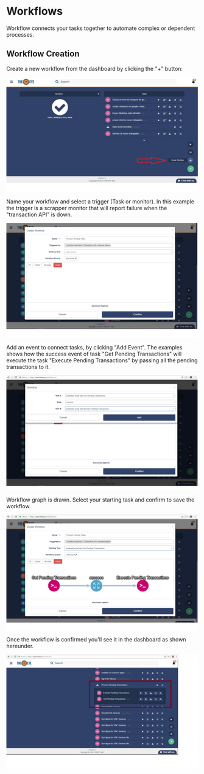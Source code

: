 # Workflows

Workflow connects your tasks together to automate complex or dependent processes.

## Workflow Creation

Create a new workflow from the dashboard by clicking the "+" button:

![](.gitbook/assets/workflow1.jpg)

Name your workflow and select a trigger \(Task or monitor\). In this example the trigger is a scrapper monitor that will report failure when the "transaction API" is down.

![](.gitbook/assets/workflow2.jpg)

Add an event to connect tasks, by clicking "Add Event". The examples shows how the success event of task "Get Pending Transactions" will execute the task "Execute Pending Transactions" by passing all the pending transactions to it.

![](.gitbook/assets/workflow5.jpg)

Workflow graph is drawn. Select your starting task and confirm to save the workflow.

![](.gitbook/assets/workflow4.jpg)

Once the workflow is confirmed you'll see it in the dashboard as shown hereunder.

![](.gitbook/assets/workflow6.jpg)

